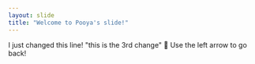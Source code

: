 ```yaml
---
layout: slide
title: "Welcome to Pooya's slide!"
---
```

I just changed this line! "this is the 3rd change" :tada:
Use the left arrow to go back!
